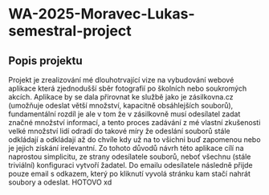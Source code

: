 # WA-2025-Moravec-Lukas-semestral-project
## Popis projektu
Projekt je zrealizování mé dlouhotrvající vize na vybudování webové aplikace která zjednodušší sběr fotografií po školních nebo soukromých akcích.
Aplikace by se dala přirovnat ke službě jako je zásilkovna.cz (umožňuje odeslat větší množství, kapacitně obsáhlejších souborů), fundamentální rozdíl je ale v tom že v zásilkovně musí odesílatel zadat značné množství informací, a tento proces zadávání z mé vlastní zkušenosti velké množství lidí odradí do takové míry že odeslání souborů stále odkládají a odkládají až do chvíle kdy už na to všichni buď zapomenou nebo je jejich získání irelevantní.
Zo tohoto důvodů návrh této aplikace cílí na naprostou simplicitu, ze strany odesílatele souborů, neboť všechnu (stále triviální) konfiguraci vytvoří žadatel.
Do emailu odesílatele následně přijde pouze email s odkazem, který po kliknutí vyvolá stránku kam stačí nahrát soubory a odeslat. HOTOVO xd
